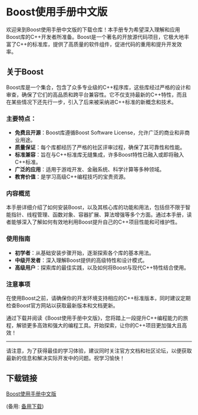 # Boost使用手册中文版

欢迎来到Boost使用手册中文版的下载仓库！本手册专为希望深入理解和应用Boost库的C++开发者所准备。Boost是一个著名的开放源代码项目，它极大地丰富了C++的标准库，提供了高质量的软件组件，促进代码的重用和提升开发效率。

## 关于Boost

Boost库是一个集合，包含了众多专业级的C++程序库，这些库经过严格的设计和审查，确保了它们的高品质和跨平台兼容性。它不仅支持最新的C++特性，而且在某些情况下还先行一步，引入了后来被采纳进C++标准的新概念和技术。

### 主要特点：

- **免费且开源**：Boost库遵循Boost Software License，允许广泛的商业和非商业用途。
- **质量保证**：每个库都经历了严格的社区评审过程，确保了其可靠性和性能。
- **标准兼容**：旨在与C++标准库无缝集成，许多Boost特性已融入或即将融入C++标准。
- **广泛的应用**：适用于游戏开发、金融系统、科学计算等多种领域。
- **教育价值**：是学习高级C++编程技巧的宝贵资源。

### 内容概览

本手册详细介绍了如何安装Boost，以及其核心库的功能和用法，包括但不限于智能指针、线程管理、函数对象、容器扩展、算法增强等多个方面。通过本手册，读者能够深入了解如何有效地利用Boost提升自己的C++项目性能和可维护性。

### 使用指南

- **初学者**：从基础安装步骤开始，逐渐探索各个库的基本用法。
- **中级开发者**：深入理解Boost提供的高级特性和设计模式。
- **高级用户**：探索库的最佳实践，以及如何将Boost与现代C++特性结合使用。

### 注意事项

在使用Boost之前，请确保你的开发环境支持相应的C++标准版本，同时建议定期检查Boost官方网站以获取最新版本和文档更新。

通过下载并阅读《Boost使用手册中文版》，您将踏上一段提升C++编程能力的旅程，解锁更多高效和强大的编程工具。开始探索，让你的C++项目更加强大且高效！

---

请注意，为了获得最佳的学习体验，建议同时关注官方文档和社区论坛，以便获取最新的信息和解决实际开发中的问题。祝学习愉快！

## 下载链接
[Boost使用手册中文版](https://pan.quark.cn/s/26ce35cb2d0e) 

(备用: [备用下载](https://pan.baidu.com/s/1Q88PMK5nFOXTzrHo7BSXYg?pwd=1234))
